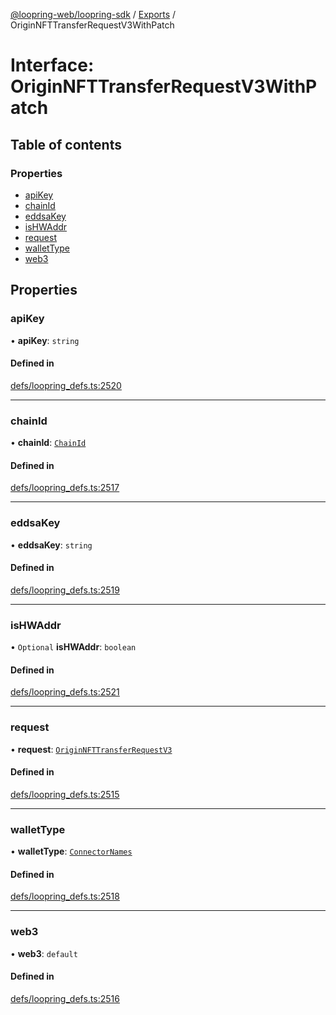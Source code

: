 [@loopring-web/loopring-sdk](../README.md) / [Exports](../modules.md) / OriginNFTTransferRequestV3WithPatch

# Interface: OriginNFTTransferRequestV3WithPatch

## Table of contents

### Properties

- [apiKey](OriginNFTTransferRequestV3WithPatch.md#apikey)
- [chainId](OriginNFTTransferRequestV3WithPatch.md#chainid)
- [eddsaKey](OriginNFTTransferRequestV3WithPatch.md#eddsakey)
- [isHWAddr](OriginNFTTransferRequestV3WithPatch.md#ishwaddr)
- [request](OriginNFTTransferRequestV3WithPatch.md#request)
- [walletType](OriginNFTTransferRequestV3WithPatch.md#wallettype)
- [web3](OriginNFTTransferRequestV3WithPatch.md#web3)

## Properties

### apiKey

• **apiKey**: `string`

#### Defined in

[defs/loopring_defs.ts:2520](https://github.com/Loopring/loopring_sdk/blob/427d9da/src/defs/loopring_defs.ts#L2520)

___

### chainId

• **chainId**: [`ChainId`](../enums/ChainId.md)

#### Defined in

[defs/loopring_defs.ts:2517](https://github.com/Loopring/loopring_sdk/blob/427d9da/src/defs/loopring_defs.ts#L2517)

___

### eddsaKey

• **eddsaKey**: `string`

#### Defined in

[defs/loopring_defs.ts:2519](https://github.com/Loopring/loopring_sdk/blob/427d9da/src/defs/loopring_defs.ts#L2519)

___

### isHWAddr

• `Optional` **isHWAddr**: `boolean`

#### Defined in

[defs/loopring_defs.ts:2521](https://github.com/Loopring/loopring_sdk/blob/427d9da/src/defs/loopring_defs.ts#L2521)

___

### request

• **request**: [`OriginNFTTransferRequestV3`](OriginNFTTransferRequestV3.md)

#### Defined in

[defs/loopring_defs.ts:2515](https://github.com/Loopring/loopring_sdk/blob/427d9da/src/defs/loopring_defs.ts#L2515)

___

### walletType

• **walletType**: [`ConnectorNames`](../enums/ConnectorNames.md)

#### Defined in

[defs/loopring_defs.ts:2518](https://github.com/Loopring/loopring_sdk/blob/427d9da/src/defs/loopring_defs.ts#L2518)

___

### web3

• **web3**: `default`

#### Defined in

[defs/loopring_defs.ts:2516](https://github.com/Loopring/loopring_sdk/blob/427d9da/src/defs/loopring_defs.ts#L2516)
